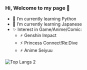 ### Hi, Welcome to my page 👋

- 🌱 I’m currently learning Python
- 🌱 I’m currently learning Japanese
- ✨ Interest in Game/Anime/Comic: 
  - ⚡ Genshin Impact 
  - ⚡ Princess Connect!Re:Dive
  - ⚡ Anime Seiyuu


![Top Langs 2](https://github-readme-stats.vercel.app/api/top-langs/?username=liu599)

<!--
**liu599/liu599** is a ✨ _special_ ✨ repository because its `README.md` (this file) appears on your GitHub profile.
![Top Langs](https://github-readme-stats.vercel.app/api/top-langs/?username=liu599&hide=TeX&layout=compact)
Here are some ideas to get you started:

- 🔭 I’m currently working on ...
- 🌱 I’m currently learning ...
- 👯 I’m looking to collaborate on ...
- 🤔 I’m looking for help with ...
- 💬 Ask me about ...
- 📫 How to reach me: ...
- 😄 Pronouns: ...
- ⚡ Fun fact: ...
-->
